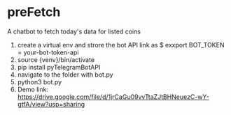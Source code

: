 # preFetch
A chatbot to fetch today's data for listed coins

1. create a virtual env and strore the bot API link as $ exxport BOT_TOKEN = your-bot-token-api
2. source {venv}/bin/activate
3. pip install pyTelegramBotAPI
4. navigate to the folder with bot.py
5. python3 bot.py
6. Demo link: https://drive.google.com/file/d/1jrCaGu09vvTtaZJtBHNeuezC-wY-gtfA/view?usp=sharing 
